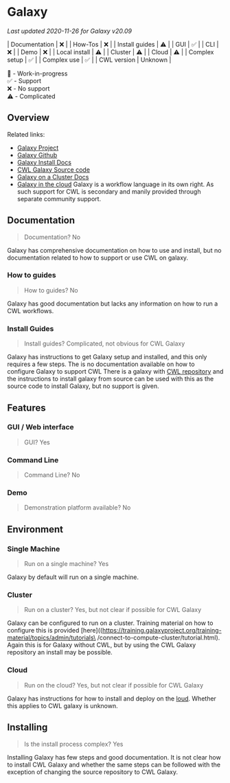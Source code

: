 # Galaxy

_Last updated 2020-11-26 for Galaxy v20.09_

| Documentation  | ❌ |
| How-Tos        | ❌ |
| Install guides | ⚠️  |
| GUI            | ✅ |
| CLI		 | ️❌ |
| Demo		 | ❌ |
| Local install	 | ⚠️  |
| Cluster	 | ⚠️  |
| Cloud		 | ⚠️  |
| Complex setup	 | ️✅ |
| Complex use	 | ️✅ |
| CWL version	 | Unknown |

🚧 - Work-in-progress  
✅ - Support  
❌ - No support  
⚠️  - Complicated  

## Overview

Related links:
* [Galaxy Project](https://galaxyproject.org)
* [Galaxy Github](https://github.com/galaxyproject)
* [Galaxy Install Docs](https://galaxyproject.org/admin/get-galaxy/)
* [CWL Galaxy Source code](https://github.com/common-workflow-language/galaxy)
* [Galaxy on a Cluster Docs](https://training.galaxyproject.org/training-material/topics/admin/tutorials/connect-to-compute-cluster/tutorial.html)
* [Galaxy in the cloud](https://galaxyproject.org/cloud/)
Galaxy is a workflow language in its own right. As such support for CWL is secondary and manily provided through separate community support.

## Documentation

> Documentation? No

Galaxy has comprehensive documentation on how to use and install, but no documentation related to how to support or use CWL on galaxy.

### How to guides

> How to guides? No

Galaxy has good documentation but lacks any information on how to run a CWL workflows.


### Install Guides

> Install guides? Complicated, not obvious for CWL Galaxy

Galaxy has instructions to get Galaxy setup and installed, and this only requires a few steps.  The is no documentation available on how to configure Galaxy to support CWL
There is a galaxy with [CWL repository](https://github.com/common-workflow-language/galaxy) and the instructions to install galaxy from source can be used with this as the source code to install Galaxy, but no support is given.

## Features

### GUI / Web interface

> GUI? Yes


### Command Line

> Command Line? No


### Demo

> Demonstration platform available? No

## Environment

### Single Machine

> Run on a single machine? Yes

Galaxy by default will run on a single machine.

### Cluster

> Run on a cluster? Yes, but not clear if possible for CWL Galaxy

Galaxy can be configured to run on a cluster.  Training material on how to configure this is provided [here]((https://training.galaxyproject.org/training-material/topics/admin/tutorials\
/connect-to-compute-cluster/tutorial.html).  Again this is for Galaxy without CWL, but by using the CWL Galaxy repository an install may be possible.

### Cloud

> Run on the cloud? Yes, but not clear if possible for CWL Galaxy

Galaxy has instructions for how to install and deploy on the [loud](https://galaxyproject.org/cloud/). Whether this applies to CWL galaxy is unknown.

## Installing

> Is the install process complex? Yes

Installing Galaxy has few steps and good documentation.  It is not clear how to install CWL Galaxy and whether the same steps can be followed with the exception of changing the source repository to CWL Galaxy.
